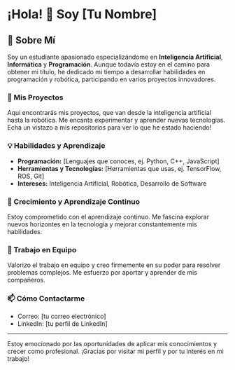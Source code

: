 # ¡Hola! 👋 Soy [Tu Nombre]

## 🤖 Sobre Mí
Soy un estudiante apasionado especializándome en **Inteligencia Artificial**, **Informática** y **Programación**. Aunque todavía estoy en el camino para obtener mi título, he dedicado mi tiempo a desarrollar habilidades en programación y robótica, participando en varios proyectos innovadores.

### 🚀 Mis Proyectos
Aquí encontrarás mis proyectos, que van desde la inteligencia artificial hasta la robótica. Me encanta experimentar y aprender nuevas tecnologías. Echa un vistazo a mis repositorios para ver lo que he estado haciendo!

### 💡 Habilidades y Aprendizaje
- **Programación:** [Lenguajes que conoces, ej. Python, C++, JavaScript]
- **Herramientas y Tecnologías:** [Herramientas que usas, ej. TensorFlow, ROS, Git]
- **Intereses:** Inteligencia Artificial, Robótica, Desarrollo de Software

### 🌱 Crecimiento y Aprendizaje Continuo
Estoy comprometido con el aprendizaje continuo. Me fascina explorar nuevos horizontes en la tecnología y mejorar constantemente mis habilidades.

### 🤝 Trabajo en Equipo
Valorizo el trabajo en equipo y creo firmemente en su poder para resolver problemas complejos. Me esfuerzo por aportar y aprender de mis compañeros.

### 📫 Cómo Contactarme
- Correo: [tu correo electrónico]
- LinkedIn: [tu perfil de LinkedIn]

---

Estoy emocionado por las oportunidades de aplicar mis conocimientos y crecer como profesional. ¡Gracias por visitar mi perfil y por tu interés en mi trabajo!
